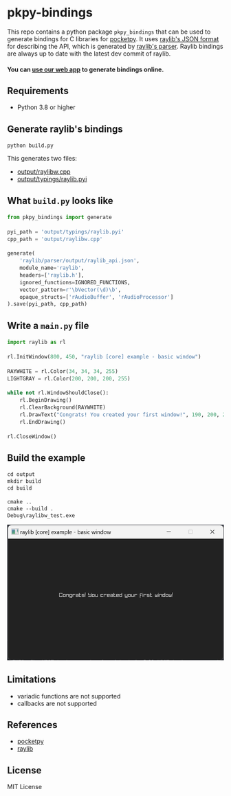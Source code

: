 # pkpy-bindings

This repo contains a python package `pkpy_bindings` that can be used to generate bindings for C libraries for [pocketpy](https://github.com/blueloveth/pocketpy).
It uses [raylib's JSON format](https://github.com/raysan5/raylib/blob/master/parser/output/raylib_api.json) for describing the API, which is generated by [raylib's parser](https://github.com/raysan5/raylib/tree/master/parser). Raylib bindings are always up to date with the latest dev commit of raylib.

#### You can [use our web app](https://pkpy-bindings.streamlit.app/) to generate bindings online.

## Requirements

+ Python 3.8 or higher

## Generate raylib's bindings

```
python build.py
```

This generates two files:

+ [output/raylibw.cpp](https://github.com/blueloveTH/pkpy-bindings/blob/main/output/raylibw.cpp)
+ [output/typings/raylib.pyi](https://github.com/blueloveTH/pkpy-bindings/blob/main/output/typings/raylib.pyi)

## What `build.py` looks like

```python
from pkpy_bindings import generate

pyi_path = 'output/typings/raylib.pyi'
cpp_path = 'output/raylibw.cpp'

generate(
    'raylib/parser/output/raylib_api.json',
    module_name='raylib',
    headers=['raylib.h'],
    ignored_functions=IGNORED_FUNCTIONS,
    vector_pattern=r'\bVector(\d)\b',
    opaque_structs=['rAudioBuffer', 'rAudioProcessor']
).save(pyi_path, cpp_path)
```

## Write a `main.py` file

```python
import raylib as rl

rl.InitWindow(800, 450, "raylib [core] example - basic window")

RAYWHITE = rl.Color(34, 34, 34, 255)
LIGHTGRAY = rl.Color(200, 200, 200, 255)

while not rl.WindowShouldClose():
    rl.BeginDrawing()
    rl.ClearBackground(RAYWHITE)
    rl.DrawText("Congrats! You created your first window!", 190, 200, 20, LIGHTGRAY)
    rl.EndDrawing()

rl.CloseWindow()
```

## Build the example

```
cd output
mkdir build
cd build

cmake ..
cmake --build .
Debug\raylibw_test.exe
```

![raylibw_test.png](raylibw_test.png)

## Limitations

+ variadic functions are not supported
+ callbacks are not supported

## References

+ [pocketpy](https://github.com/blueloveth/pocketpy)
+ [raylib](https://github.com/raysan5/raylib)

## License

MIT License
